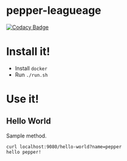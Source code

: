 # pepper-leagueage

[![Codacy Badge](https://app.codacy.com/project/badge/Grade/8b34aee470be40bba21ab28291940fcf)](https://www.codacy.com/gh/jasonray/pepper-leagueage/dashboard?utm_source=github.com&amp;utm_medium=referral&amp;utm_content=jasonray/pepper-leagueage&amp;utm_campaign=Badge_Grade)

# Install it!
- Install `docker`
- Run `./run.sh`

# Use it!
## Hello World
Sample method.

```
curl localhost:9080/hello-world?name=pepper
hello pepper! 
```
